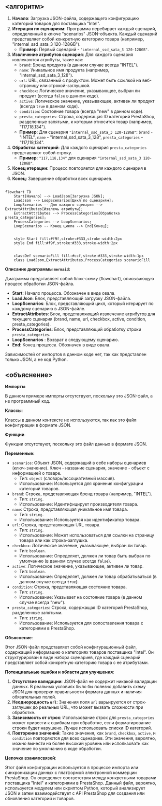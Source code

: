 ## <алгоритм>

1. **Начало**: Загрузка JSON-файла, содержащего конфигурацию категорий товаров для поставщика "Intel".
2. **Итерация по сценариям**: Программа перебирает каждый сценарий, определенный в ключе "scenarios" JSON-объекта. Каждый сценарий представляет собой конкретную категорию товара (например, "internal_ssd_sata_3 120-128GB").
   - **Пример**: Первый сценарий - `"internal_ssd_sata_3 120-128GB"`.
3. **Извлечение атрибутов сценария**: Для каждого сценария извлекаются атрибуты, такие как:
   - `brand`: Бренд продукта (в данном случае всегда "INTEL").
   - `name`: Уникальное имя продукта (например, "internal_ssd_sata_3_128").
   - `url`: URL, связанный с продуктом. Может быть ссылкой на веб-страницу или строкой-заглушкой.
   - `checkbox`: Логическое значение, указывающее, выбран ли продукт (всегда `false` в данном коде).
   - `active`: Логическое значение, указывающее, активен ли продукт (всегда `true` в данном коде).
   - `condition`: Состояние товара (всегда "new" в данном коде).
   - `presta_categories`: Строка, содержащая ID категорий PrestaShop, разделенные запятыми, к которым относится товар (например, "117,118,134").
   - **Пример**: Для сценария `"internal_ssd_sata_3 120-128GB"`: `brand` - "INTEL", `name` - "internal_ssd_sata_3_128", `presta_categories` - "117,118,134".
4. **Обработка категорий**: Для каждого сценария `presta_categories` представляют собой строку.
   - **Пример**: `"117,118,134"` для сценария `"internal_ssd_sata_3 120-128GB"`.
5. **Конец итерации**: Процесс повторяется для каждого сценария в JSON.
6. **Конец**: Завершение обработки всех сценариев.

## <mermaid>

```mermaid
flowchart TD
    Start[Начало] --> LoadJson[Загрузка JSON];
    LoadJson --> LoopScenarios[Цикл по сценариям];
    LoopScenarios -- Для каждого сценария --> ExtractAttributes[Извлечь атрибуты];
    ExtractAttributes --> ProcessCategories[Обработка presta_categories];
    ProcessCategories --> LoopScenarios;
    LoopScenarios -- Конец цикла --> End[Конец];
   
    
    style Start fill:#f9f,stroke:#333,stroke-width:2px
    style End fill:#f9f,stroke:#333,stroke-width:2px
    
    
    classDef scenarioFill fill:#ccf,stroke:#333,stroke-width:1px
    class LoadJson,ExtractAttributes,ProcessCategories scenarioFill
```

**Описание диаграммы `mermaid`:**

Диаграмма представляет собой блок-схему (flowchart), описывающую процесс обработки JSON-файла.
-   **Start**: Начало процесса. Обозначен в виде овала.
-   **LoadJson**: Блок, представляющий загрузку JSON-файла.
-   **LoopScenarios**: Блок, представляющий цикл, который итерирует по каждому сценарию в JSON-файле.
-   **ExtractAttributes**: Блок, представляющий извлечение атрибутов для текущего сценария (brand, name, url, checkbox, active, condition, presta_categories).
-   **ProcessCategories**: Блок, представляющий обработку строки `presta_categories`.
-  **LoopScenarios** : Возврат к следующему сценарию.
-   **End**: Конец процесса. Обозначен в виде овала.

Зависимостей от импортов в данном коде нет, так как представлен только JSON, а не код Python.

## <объяснение>

**Импорты**:

В данном примере импорты отсутствуют, поскольку это JSON-файл, а не программный код.

**Классы**:

Классы в данном контексте не используются, так как это файл конфигурации в формате JSON.

**Функции**:

Функции отсутствуют, поскольку это файл данных в формате JSON.

**Переменные**:

-   `scenarios`: Объект JSON, содержащий в себе наборы сценариев (ключ-значение). Ключ - название сценария, значение - объект с информацией о товаре.
    -   Тип: `object` (словарь/ассоциативный массив).
    -   Использование: Используется для хранения конфигурации категорий товаров.
-   `brand`: Строка, представляющая бренд товара (например, "INTEL").
    -   Тип: `string`.
    -   Использование: Идентифицирует производителя товара.
-   `name`: Строка, представляющая уникальное имя товара.
    -   Тип: `string`.
    -   Использование: Используется как идентификатор товара.
-   `url`: Строка, представляющая URL товара.
    -   Тип: `string`.
    -   Использование: Может использоваться для ссылки на страницу товара или как строка-заглушка.
-   `checkbox`: Логическое значение, указывающее, выбран ли товар.
    -   Тип: `boolean`.
    -   Использование: Определяет, должен ли товар быть выбран по умолчанию (в данном случае всегда `false`).
-   `active`: Логическое значение, указывающее, активен ли товар.
    -   Тип: `boolean`.
    -   Использование: Определяет, должен ли товар обрабатываться (в данном случае всегда `true`).
-   `condition`: Строка, представляющая состояние товара.
    -   Тип: `string`.
    -   Использование: Указывает на состояние товара (в данном случае всегда "new").
-   `presta_categories`: Строка, содержащая ID категорий PrestaShop, разделенные запятыми.
    -   Тип: `string`.
    -   Использование: Используется для сопоставления товара с категориями в PrestaShop.

**Объяснение**:

Этот JSON-файл представляет собой конфигурационный файл, содержащий информацию о категориях товаров поставщика "Intel".  Он структурирован в виде набора сценариев, где каждый сценарий представляет собой конкретную категорию товара с ее атрибутами.

**Потенциальные ошибки и области для улучшения**:

1. **Отсутствие валидации**: JSON-файл не содержит никакой валидации данных. В реальных условиях было бы полезно добавить схему JSON для проверки правильности формата данных и наличия обязательных полей.
2. **Неоднородность `url`**: Значения поля `url` варьируются от строк-заглушек до реальных URL, что может вызвать сложности при обработке.
3. **Зависимость от строк**: Использование строк для `presta_categories` может привести к ошибкам при обработке, если форматирование строки будет нарушено. Лучше использовать списки ID категорий.
4. **Повторение значений**: Такие значения, как `brand`, `checkbox`, `active`, и `condition` повторяются для всех сценариев. Эти значения, вероятно, можно вынести на более высокий уровень или использовать как значение по умолчанию в коде обработки.

**Цепочка взаимосвязей**:

Этот файл конфигурации используется в процессе импорта или синхронизации данных с платформой электронной коммерции PrestaShop. Он определяет соответствия между конкретными товарами поставщика "Intel" и категориями в PrestaShop. Данный файл, вероятно, используется модулем или скриптом Python, который анализирует JSON и затем взаимодействует с API PrestaShop для создания или обновления категорий и товаров.